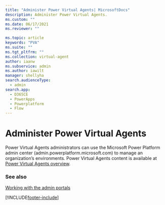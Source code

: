 ```yaml
---
title: "Administer Power Virtual Agents| MicrosoftDocs"
description: Administer Power Virtual Agents.
ms.custom: ""
ms.date: 06/17/2021
ms.reviewer: ""

ms.topic: article
keywords: "PVA"
ms.suite: ""
ms.tgt_pltfrm: ""
ms.collection: virtual-agent
author: iaanw
ms.subservice: admin
ms.author: iawilt
manager: shellyha
search.audienceType: 
  - admin
search.app:
  - D365CE
  - PowerApps
  - Powerplatform
  - Flow
---
```

# Administer Power Virtual Agents

Power Virtual Agents administrators can use the Microsoft Power Platform admin center (admin.powerplatform.microsoft.com) to manage an organization’s environments. Power Virtual Agents content is available at [Power Virtual Agents overview](/power-virtual-agents/fundamentals-what-is-power-virtual-agents). 

### See also
[Working with the admin portals](wp-work-with-admin-portals.md)


[!INCLUDE[footer-include](../includes/footer-banner.md)]
